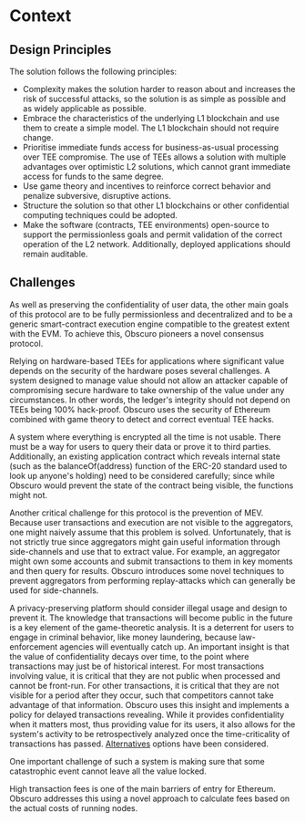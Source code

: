 # Context
## Design Principles
The solution follows the following principles:
* Complexity makes the solution harder to reason about and increases the risk of successful attacks, so the solution is as simple as possible and as widely applicable as possible.
* Embrace the characteristics of the underlying L1 blockchain and use them to create a simple model. The L1 blockchain should not require change.
* Prioritise immediate funds access for business-as-usual processing over TEE compromise. The use of TEEs allows a solution with multiple advantages over optimistic L2 solutions, which cannot grant immediate access for funds to the same degree.
* Use game theory and incentives to reinforce correct behavior and penalize subversive, disruptive actions.
* Structure the solution so that other L1 blockchains or other confidential computing techniques could be adopted.
* Make the software (contracts, TEE environments) open-source to support the permissionless goals and permit validation of the correct operation of the L2 network. Additionally, deployed applications should remain auditable.

## Challenges
As well as preserving the confidentiality of user data, the other main goals of this protocol are to be fully permissionless and decentralized and to be a generic smart-contract execution engine compatible to the greatest extent with the EVM. To achieve this, Obscuro pioneers a novel consensus protocol.

Relying on hardware-based TEEs for applications where significant value depends on the security of the hardware poses several challenges. A system designed to manage value should not allow an attacker capable of compromising secure hardware to take ownership of the value under any circumstances. In other words, the ledger's integrity should not depend on TEEs being 100% hack-proof. Obscuro uses the security of Ethereum combined with game theory to detect and correct eventual TEE hacks.

A system where everything is encrypted all the time is not usable. There must be a way for users to query their data or prove it to third parties. Additionally, an existing application contract which reveals internal state (such as the balanceOf(address) function of the ERC-20 standard used to look up anyone's holding) need to be considered carefully; since while Obscuro would prevent the state of the contract being visible, the functions might not.

Another critical challenge for this protocol is the prevention of MEV. Because user transactions and execution are not visible to the aggregators, one might naively assume that this problem is solved. Unfortunately, that is not strictly true since aggregators might gain useful information through side-channels and use that to extract value. For example, an aggregator might own some accounts and submit transactions to them in key moments and then query for results. Obscuro introduces some novel techniques to prevent aggregators from performing replay-attacks which can generally be used for side-channels.

A privacy-preserving platform should consider illegal usage and design to prevent it.  The knowledge that transactions will become public in the future is a key element of the game-theoretic analysis. It is a deterrent for users to engage in criminal behavior, like money laundering, because law-enforcement agencies will eventually catch up. An important insight is that the value of confidentiality decays over time, to the point where transactions may just be of historical interest. For most transactions involving value, it is critical that they are not public when processed and cannot be front-run. For other transactions, it is critical that they are not visible for a period after they occur, such that competitors cannot take advantage of that information. Obscuro uses this insight and implements a policy for delayed transactions revealing. While it provides confidentiality when it matters most, thus providing value for its users, it also allows for the system's activity to be retrospectively analyzed once the time-criticality of transactions has passed. [Alternatives](./appendix.md#alternative-revelation-options) options have been considered.

One important challenge of such a system is making sure that some catastrophic event cannot leave all the value locked.

High transaction fees is one of the main barriers of entry for Ethereum. Obscuro addresses this using a novel approach to calculate fees based on the actual costs of running nodes.